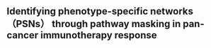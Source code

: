 ## Identifying phenotype-specific networks （PSNs） through pathway masking in pan-cancer immunotherapy response
